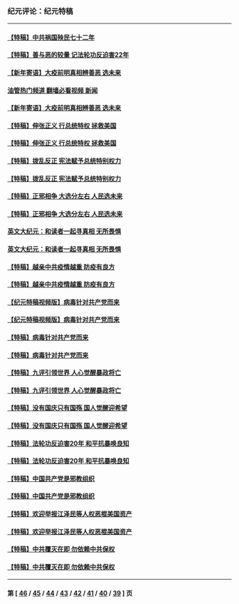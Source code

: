 ### 纪元评论：纪元特稿
---
#### [【特稿】中共祸国殃民七十二年](../../pages/nsc424/n13272607.md?03230330) 
#### [【特稿】善与恶的较量 记法轮功反迫害22年](../../pages/nsc424/n13086597.md?03230330) 
#### [【新年寄语】大疫前明真相辨善恶 选未来](../../pages/nsc424/n12660855.md?03230330) 
#### [油管热门频道 翻墙必看视频 新闻](ok?03230330)
#### [【新年寄语】大疫前明真相辨善恶 选未来](../../pages/nsc424/n12660855.md?03230330) 
#### [【特稿】伸张正义 行总统特权 拯救美国](../../pages/nsc424/n12616806.md?03230330) 
#### [【特稿】伸张正义 行总统特权 拯救美国](../../pages/nsc424/n12616806.md?03230330) 
#### [【特稿】拨乱反正 宪法赋予总统特别权力](../../pages/nsc424/n12598306.md?03230330) 
#### [【特稿】拨乱反正 宪法赋予总统特别权力](../../pages/nsc424/n12598306.md?03230330) 
#### [【特稿】正邪相争 大选分左右 人民选未来](../../pages/nsc424/n12545208.md?03230330) 
#### [【特稿】正邪相争 大选分左右 人民选未来](../../pages/nsc424/n12545208.md?03230330) 
#### [英文大纪元：和读者一起寻真相 无所畏惧](../../pages/nsc424/n12542027.md?03230330) 
#### [英文大纪元：和读者一起寻真相 无所畏惧](../../pages/nsc424/n12542027.md?03230330) 
#### [【特稿】越亲中共疫情越重 防疫有良方](../../pages/nsc424/n12042989.md?03230330) 
#### [【特稿】越亲中共疫情越重 防疫有良方](../../pages/nsc424/n12042989.md?03230330) 
#### [【纪元特稿视频版】病毒针对共产党而来](../../pages/nsc424/n11977328.md?03230330) 
#### [【纪元特稿视频版】病毒针对共产党而来](../../pages/nsc424/n11977328.md?03230330) 
#### [【特稿】病毒针对共产党而来](../../pages/nsc424/n11928818.md?03230330) 
#### [【特稿】病毒针对共产党而来](../../pages/nsc424/n11928818.md?03230330) 
#### [【特稿】九评引领世界 人心觉醒暴政将亡](../../pages/nsc424/n11660496.md?03230330) 
#### [【特稿】九评引领世界 人心觉醒暴政将亡](../../pages/nsc424/n11660496.md?03230330) 
#### [【特稿】没有国庆只有国殇 国人觉醒迎希望](../../pages/nsc424/n11549354.md?03230330) 
#### [【特稿】没有国庆只有国殇 国人觉醒迎希望](../../pages/nsc424/n11549354.md?03230330) 
#### [【特稿】法轮功反迫害20年 和平抗暴唤良知](../../pages/nsc424/n11389135.md?03230330) 
#### [【特稿】法轮功反迫害20年 和平抗暴唤良知](../../pages/nsc424/n11389135.md?03230330) 
#### [【特稿】中国共产党是邪教组织](../../pages/nsc424/n11355551.md?03230330) 
#### [【特稿】中国共产党是邪教组织](../../pages/nsc424/n11355551.md?03230330) 
#### [【特稿】欢迎举报江泽民等人权恶棍美国资产](../../pages/nsc424/n11303040.md?03230330) 
#### [【特稿】欢迎举报江泽民等人权恶棍美国资产](../../pages/nsc424/n11303040.md?03230330) 
#### [【特稿】中共覆灭在即 勿依赖中共保权](../../pages/nsc424/n11278510.md?03230330) 
#### [【特稿】中共覆灭在即 勿依赖中共保权](../../pages/nsc424/n11278510.md?03230330) 

---
#### 第 [ [46](./46.md?03230330) / [45](./45.md?03230330) / [44](./44.md?03230330) / [43](./43.md?03230330) / [42](./42.md?03230330) / [41](./41.md?03230330) / [40](./40.md?03230330) / [39](./39.md?03230330) ] 页
